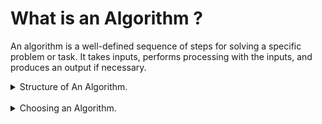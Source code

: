 # What is an Algorithm ?

An algorithm is a well-defined sequence of steps for solving a specific problem or task. It takes inputs, performs processing with the inputs, and produces an output if necessary.

<details>
  <summary>Structure of An Algorithm.</summary>
  
- Inputs
- Processing
- Output (optional)
</details>

<br />

<details>
  <summary>Choosing an Algorithm.</summary>
  
	Choosing an algorithm is a matter of finding the best algorithm for the problem at hand.
	The best algorithm is the one that is the most efficient in terms of time and space complexity.

- Time Complexity: How much time does it take to run the algorithm?
	- We measure the algorithm in terms of time execution
	- The Timing is not in terms of specific cases, but in terms how time execution increases as the input size increases.

- Space Complexity: How much memory does it take to run the algorithm?
	- Is responsible for the amount of memory used by the algorithm.
	- Auxiliary Space: The space used by the algorithm, not including the space used by the input.
		- Includes the space used by variables and data structures used to store the intermediate values
		- The auxiliary space is an important factor to consider while analyzing the efficiency of an algorithm as it directly affects the memory usage of the algorithm.

	* Are there more complexities to analyze?
		- Yes, there are many of them like:
			* Memory access
			* Parallel process
			* Comparisons

	
</details>
